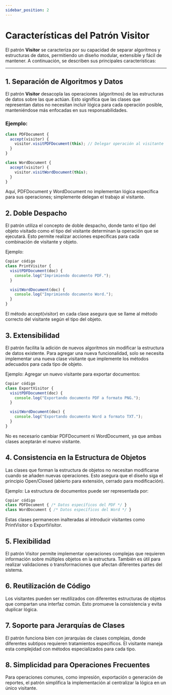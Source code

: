 ```yaml
---
sidebar_position: 2
---
```


# Características del Patrón Visitor

El patrón **Visitor** se caracteriza por su capacidad de separar algoritmos y estructuras de datos, permitiendo un diseño modular, extensible y fácil de mantener. A continuación, se describen sus principales características:

---

## 1. **Separación de Algoritmos y Datos**

El patrón **Visitor** desacopla las operaciones (algoritmos) de las estructuras de datos sobre las que actúan. Esto significa que las clases que representan datos no necesitan incluir lógica para cada operación posible, manteniéndose más enfocadas en sus responsabilidades.

### Ejemplo:

```javascript
class PDFDocument {
  accept(visitor) {
    visitor.visitPDFDocument(this); // Delegar operación al visitante
  }
}

class WordDocument {
  accept(visitor) {
    visitor.visitWordDocument(this);
  }
}
```
Aquí, PDFDocument y WordDocument no implementan lógica específica para sus operaciones; simplemente delegan el trabajo al visitante.

## 2. Doble Despacho
El patrón utiliza el concepto de doble despacho, donde tanto el tipo del objeto visitado como el tipo del visitante determinan la operación que se ejecutará. Esto permite realizar acciones específicas para cada combinación de visitante y objeto.

Ejemplo:
```javascript
Copiar código
class PrintVisitor {
  visitPDFDocument(doc) {
    console.log("Imprimiendo documento PDF.");
  }

  visitWordDocument(doc) {
    console.log("Imprimiendo documento Word.");
  }
}
```

El método accept(visitor) en cada clase asegura que se llame al método correcto del visitante según el tipo del objeto.

## 3. Extensibilidad
El patrón facilita la adición de nuevos algoritmos sin modificar la estructura de datos existente. Para agregar una nueva funcionalidad, solo se necesita implementar una nueva clase visitante que implemente los métodos adecuados para cada tipo de objeto.

Ejemplo:
Agregar un nuevo visitante para exportar documentos:

```javascript
Copiar código
class ExportVisitor {
  visitPDFDocument(doc) {
    console.log("Exportando documento PDF a formato PNG.");
  }

  visitWordDocument(doc) {
    console.log("Exportando documento Word a formato TXT.");
  }
}
```

No es necesario cambiar PDFDocument ni WordDocument, ya que ambas clases aceptarán el nuevo visitante.

## 4. Consistencia en la Estructura de Objetos
Las clases que forman la estructura de objetos no necesitan modificarse cuando se añaden nuevas operaciones. Esto asegura que el diseño siga el principio Open/Closed (abierto para extensión, cerrado para modificación).

Ejemplo:
La estructura de documentos puede ser representada por:

```javascript
Copiar código
class PDFDocument { /* Datos específicos del PDF */ }
class WordDocument { /* Datos específicos del Word */ }
```

Estas clases permanecen inalteradas al introducir visitantes como PrintVisitor o ExportVisitor.

## 5. Flexibilidad
El patrón Visitor permite implementar operaciones complejas que requieren información sobre múltiples objetos en la estructura. También es útil para realizar validaciones o transformaciones que afectan diferentes partes del sistema.

## 6. Reutilización de Código
Los visitantes pueden ser reutilizados con diferentes estructuras de objetos que compartan una interfaz común. Esto promueve la consistencia y evita duplicar lógica.

## 7. Soporte para Jerarquías de Clases
El patrón funciona bien con jerarquías de clases complejas, donde diferentes subtipos requieren tratamientos específicos. El visitante maneja esta complejidad con métodos especializados para cada tipo.

## 8. Simplicidad para Operaciones Frecuentes
Para operaciones comunes, como impresión, exportación o generación de reportes, el patrón simplifica la implementación al centralizar la lógica en un único visitante.
